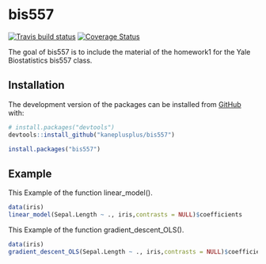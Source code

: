 
# bis557

<!-- badges: start -->
[![Travis build status](https://travis-ci.com/cz354/bis557.svg?branch=master)](https://travis-ci.com/cz354/bis557)
[![Coverage Status](https://coveralls.io/repos/github/cz354/bis557/badge.svg?branch=master)](https://coveralls.io/github/cz354/bis557?branch=master)
<!-- badges: end -->

The goal of bis557 is to include the material of the homework1 for the Yale Biostatistics bis557 class.

## Installation

The development version of the packages can be installed from [GitHub](https://github.com/) with:


``` r
# install.packages("devtools")
devtools::install_github("kaneplusplus/bis557")

install.packages("bis557")
```

## Example

This Example of the function linear_model().

``` r
data(iris)
linear_model(Sepal.Length ~ ., iris,contrasts = NULL)$coefficients
```
This Example of the function gradient_descent_OLS().

``` r
data(iris)
gradient_descent_OLS(Sepal.Length ~ ., iris,contrasts = NULL)$coefficients
```
